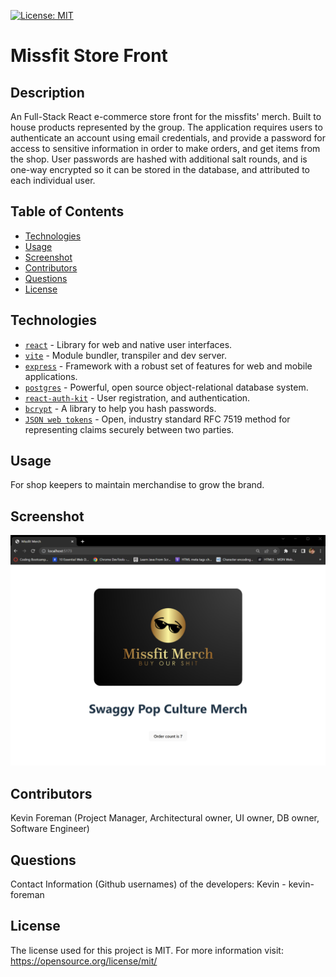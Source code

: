[![License: MIT](https://img.shields.io/badge/License-MIT-yellow.svg)](https://opensource.org/licenses/MIT)


# Missfit Store Front

## Description
An Full-Stack React e-commerce store front for the missfits' merch. Built to house products represented by the group. The application requires users to authenticate an account using email credentials, and provide a password for access to sensitive information in order to make orders, and get items from the shop. User passwords are hashed with additional salt rounds, and is one-way encrypted so it can be stored in the database, and attributed to each individual user.

## Table of Contents
* [Technologies](#technologies)
* [Usage](#usage)
* [Screenshot](#screenshot)
* [Contributors](#contributors)
* [Questions](#questions)
* [License](#license)

## Technologies
- [`react`](https://react.dev) - Library for web and native user interfaces.
- [`vite`](https://vitejs.dev/) - Module bundler, transpiler and dev server.
- [`express`](https://expressjs.com)  - Framework with a robust set of features for web and mobile applications.
- [`postgres`](https://postgresql.org) - Powerful, open source object-relational database system.
- [`react-auth-kit`](https://authkit.arkadip.dev/) - User registration, and authentication.
- [`bcrypt`](https://www.npmjs.com/package/bcrypt) - A library to help you hash passwords.
- [`JSON web tokens`](https://jwt.io/) - Open, industry standard RFC 7519 method for representing claims securely between two parties.

## Usage
For shop keepers to maintain merchandise to grow the brand.

## Screenshot
![alt text](/src/assets/missfit-screenshot-1.png)

## Contributors
Kevin Foreman (Project Manager, Architectural owner, UI owner, DB owner, Software Engineer)

## Questions
Contact Information (Github usernames) of the developers:
Kevin - kevin-foreman

## License
The license used for this project is MIT.
For more information visit: https://opensource.org/license/mit/


